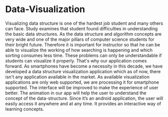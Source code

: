 # Data-Visualization
Visualizing data structure is one of the hardest job student and many others can face. Study examines that student found difficulties in understanding the basic data structures. As the data structure and algorithm concepts are very wide and one of the major pillars of computer science students for their bright future. Therefore it is important for instructor so that he can be able to visualize the working of how searching is happening and which sorting consumes less time. These problems can only be understandable if students can visualize it properly. That's why our application comes forward. As smartphones have become a necessity in this decade, we have developed a data structure visualization application which as of now, there isn't any application available in the market. As available visualization applications are only web supported, we are processing it for smartphone supported. The interface will be improved to make the experience of user better. The animation in our app will help the user to understand the concept of the data-structure. Since it’s an android application, the user will easily access it anywhere and at any time. It provides an interactive way of learning concepts. 
